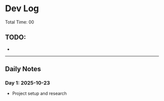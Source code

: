 # Dev Log
Total Time: 00

## TODO:

- 

---

## Daily Notes

### Day 1: 2025-10-23

- Project setup and research
